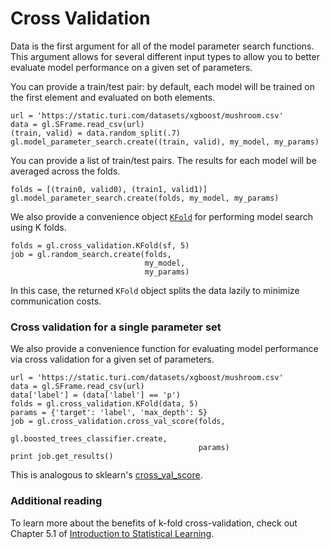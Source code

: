 <script src="../turi/js/recview.js"></script>
# Cross Validation 

Data is the first argument for all of the model parameter search functions. This argument allows for several different input types to allow you to better evaluate model performance on a given set of parameters.

You can provide a train/test pair: by default, each model will be trained on the first element and evaluated on both elements.

```
url = 'https://static.turi.com/datasets/xgboost/mushroom.csv' 
data = gl.SFrame.read_csv(url)
(train, valid) = data.random_split(.7)
gl.model_parameter_search.create((train, valid), my_model, my_params)
```

You can provide a list of train/test pairs. The results for each model will be averaged across the folds.

```
folds = [(train0, valid0), (train1, valid1)]
gl.model_parameter_search.create(folds, my_model, my_params)
```

We also provide a convenience object [`KFold`](https://turi.com/products/create/docs/generated/graphlab.toolkits.cross_validation.KFold.html) for performing model search using K folds.

```
folds = gl.cross_validation.KFold(sf, 5)
job = gl.random_search.create(folds,
                              my_model,  
                              my_params)
```

In this case, the returned `KFold` object splits the data lazily to minimize communication costs.

### Cross validation for a single parameter set 

We also provide a convenience function for evaluating model performance via cross validation for a given set of parameters.

```
url = 'https://static.turi.com/datasets/xgboost/mushroom.csv'
data = gl.SFrame.read_csv(url)
data['label'] = (data['label'] == 'p')
folds = gl.cross_validation.KFold(data, 5)
params = {'target': 'label', 'max_depth': 5}
job = gl.cross_validation.cross_val_score(folds,
                                          gl.boosted_trees_classifier.create,
                                          params)
print job.get_results()
```

This is analogous to sklearn's [cross_val_score](http://scikit-learn.org/stable/modules/generated/sklearn.cross_validation.cross_val_score.html).

### Additional reading

To learn more about the benefits of k-fold cross-validation, check out Chapter 5.1 of 
[Introduction to Statistical Learning](http://www-bcf.usc.edu/~gareth/ISL/ISLR%20First%20Printing.pdf).

